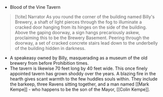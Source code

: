 - Blood of the Vine Tavern
> [!cite] Narrator
> As you round the corner of the building named Billy's Brewery, a shaft of light pierces through the fog to illuminate a cracked door hanging from its hinges on the side of the building. Above the gaping doorway, a sign hangs precariously askew, proclaiming this to be the Brewery Basement. Peering through the doorway, a set of cracked concrete stairs lead down to the underbelly of the building hidden in darkness.
- A speakeasy owned by Billy, masquerading as a museum of the old brewery from before Prohibition times.
- The tavern is likewise 70 feet long by 40 feet wide. This once finely appointed tavern has grown shoddy over the years. A blazing fire in the hearth gives scant warmth to the few huddles souls within. They include the barkeep, three Ravens sitting together, and a man named [[Mark Kempe]] - who happens to be the son of the Mayor, [[Colin Kempe]].